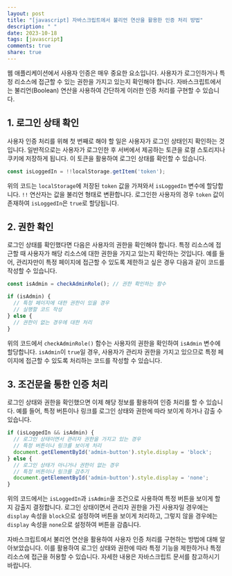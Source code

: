 ```yaml
---
layout: post
title: "[javascript] 자바스크립트에서 불리언 연산을 활용한 인증 처리 방법"
description: " "
date: 2023-10-18
tags: [javascript]
comments: true
share: true
---
```


웹 애플리케이션에서 사용자 인증은 매우 중요한 요소입니다. 사용자가 로그인하거나 특정 리소스에 접근할 수 있는 권한을 가지고 있는지 확인해야 합니다. 자바스크립트에서는 불리언(Boolean) 연산을 사용하여 간단하게 이러한 인증 처리를 구현할 수 있습니다.

## 1. 로그인 상태 확인

사용자 인증 처리를 위해 첫 번째로 해야 할 일은 사용자가 로그인 상태인지 확인하는 것입니다. 일반적으로는 사용자가 로그인한 후 서버에서 제공하는 토큰을 로컬 스토리지나 쿠키에 저장하게 됩니다. 이 토큰을 활용하여 로그인 상태를 확인할 수 있습니다.

```javascript
const isLoggedIn = !!localStorage.getItem('token');
```

위의 코드는 `localStorage`에 저장된 `token` 값을 가져와서 `isLoggedIn` 변수에 할당합니다. `!!` 연산자는 값을 불리언 형태로 변환합니다. 로그인한 사용자의 경우 `token` 값이 존재하여 `isLoggedIn`은 `true`로 할당됩니다.

## 2. 권한 확인

로그인 상태를 확인했다면 다음은 사용자의 권한을 확인해야 합니다. 특정 리소스에 접근할 때 사용자가 해당 리소스에 대한 권한을 가지고 있는지 확인하는 것입니다. 예를 들어, 관리자만이 특정 페이지에 접근할 수 있도록 제한하고 싶은 경우 다음과 같이 코드를 작성할 수 있습니다.

```javascript
const isAdmin = checkAdminRole(); // 권한 확인하는 함수

if (isAdmin) {
  // 특정 페이지에 대한 권한이 있을 경우
  // 실행할 코드 작성
} else {
  // 권한이 없는 경우에 대한 처리
}
```

위의 코드에서 `checkAdminRole()` 함수는 사용자의 권한을 확인하여 `isAdmin` 변수에 할당합니다. `isAdmin`이 `true`일 경우, 사용자가 관리자 권한을 가지고 있으므로 특정 페이지에 접근할 수 있도록 처리하는 코드를 작성할 수 있습니다.

## 3. 조건문을 통한 인증 처리

로그인 상태와 권한을 확인했으면 이제 해당 정보를 활용하여 인증 처리를 할 수 있습니다. 예를 들어, 특정 버튼이나 링크를 로그인 상태와 권한에 따라 보이게 하거나 감출 수 있습니다.

```javascript
if (isLoggedIn && isAdmin) {
  // 로그인 상태이면서 관리자 권한을 가지고 있는 경우
  // 특정 버튼이나 링크를 보이게 처리
  document.getElementById('admin-button').style.display = 'block';
} else {
  // 로그인 상태가 아니거나 권한이 없는 경우
  // 특정 버튼이나 링크를 감추기
  document.getElementById('admin-button').style.display = 'none';
}
```

위의 코드에서는 `isLoggedIn`과 `isAdmin`을 조건으로 사용하여 특정 버튼을 보이게 할지 감출지 결정합니다. 로그인 상태이면서 관리자 권한을 가진 사용자일 경우에는 `display` 속성을 `block`으로 설정하여 버튼을 보이게 처리하고, 그렇지 않을 경우에는 `display` 속성을 `none`으로 설정하여 버튼을 감춥니다.

자바스크립트에서 불리언 연산을 활용하여 사용자 인증 처리를 구현하는 방법에 대해 알아보았습니다. 이를 활용하여 로그인 상태와 권한에 따라 특정 기능을 제한하거나 특정 리소스에 접근을 허용할 수 있습니다. 자세한 내용은 자바스크립트 문서를 참고하시기 바랍니다.